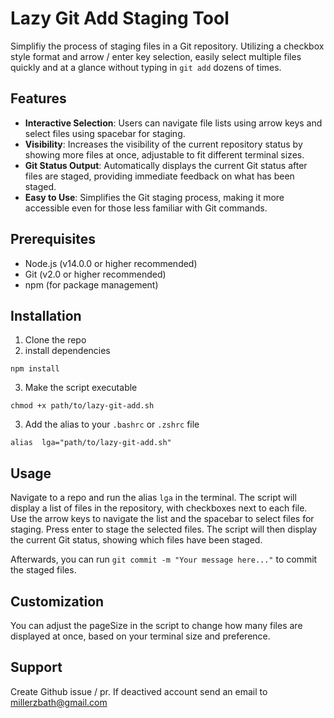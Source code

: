 # Lazy Git Add Staging Tool
  
Simplifiy the process of staging files in a Git repository. Utilizing a checkbox style format and arrow / enter key selection, easily select multiple files quickly and at a glance without typing in `git add` dozens of times.
  
## Features
  
-  **Interactive Selection**: Users can navigate file lists using arrow keys and select files using spacebar for staging.
-  **Visibility**: Increases the visibility of the current repository status by showing more files at once, adjustable to fit different terminal sizes.
-  **Git Status Output**: Automatically displays the current Git status after files are staged, providing immediate feedback on what has been staged.
-  **Easy to Use**: Simplifies the Git staging process, making it more accessible even for those less familiar with Git commands.
  
## Prerequisites
  
- Node.js (v14.0.0 or higher recommended)
- Git (v2.0 or higher recommended)
- npm (for package management)
  
## Installation
  
1. Clone the repo
2. install dependencies
```
npm install
```
3. Make the script executable
```
chmod +x path/to/lazy-git-add.sh
```
3. Add the alias to your `.bashrc` or `.zshrc` file
```
alias  lga="path/to/lazy-git-add.sh"
```
  
## Usage
Navigate to a repo and run the alias `lga` in the terminal. The script will display a list of files in the repository, with checkboxes next to each file. Use the arrow keys to navigate the list and the spacebar to select files for staging. Press enter to stage the selected files. The script will then display the current Git status, showing which files have been staged.
  
Afterwards, you can run `git commit -m "Your message here..."` to commit the staged files.
  
## Customization
You can adjust the pageSize in the script to change how many files are displayed at once, based on your terminal size and preference.
  
## Support
Create Github issue / pr. If deactived account send an email to millerzbath@gmail.com